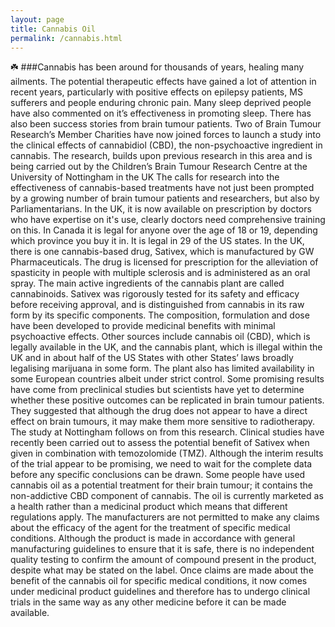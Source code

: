 ```yaml
---
layout: page
title: Cannabis Oil
permalink: /cannabis.html
---
```


☘️
###Cannabis has been around for thousands of years, healing many ailments. The potential therapeutic effects have gained a lot of attention in recent years, particularly with positive effects on epilepsy patients, MS sufferers and people enduring chronic pain. Many sleep deprived people have also commented on it’s effectiveness in promoting sleep. There has also been success stories from brain tumour patients. Two of Brain Tumour Research’s Member Charities have now joined forces to launch a study into the clinical effects of cannabidiol (CBD), the non-psychoactive ingredient in cannabis. The research, builds upon previous research in this area and is being carried out by the Children’s Brain Tumour Research Centre at the University of Nottingham in the UK
The calls for research into the effectiveness of cannabis-based treatments have not just been prompted by a growing number of brain tumour patients and researchers, but also by Parliamentarians.
In the UK, it is now available on prescription by doctors who have expertise on it's use, clearly doctors need comprehensive training on this. In Canada it is legal for anyone over the age of 18 or 19, depending which province you buy it in. It is legal in 29 of the US states.
In the UK, there is one cannabis-based drug, Sativex, which is manufactured by GW Pharmaceuticals. The drug is licensed for prescription for the alleviation of spasticity in people with multiple sclerosis and is administered as an oral spray. The main active ingredients of the cannabis plant are called cannabinoids. 
Sativex was rigorously tested for its safety and efficacy before receiving approval, and is distinguished from cannabis in its raw form by its specific components. The composition, formulation and dose have been developed to provide medicinal benefits with minimal psychoactive effects.
Other sources include cannabis oil (CBD), which is legally available in the UK, and the cannabis plant, which is illegal within the UK and in about half of the US States with other States’ laws broadly legalising marijuana in some form. The plant also has limited availability in some European countries albeit under strict control.
Some promising results have come from preclinical studies but scientists have yet to determine whether these positive outcomes can be replicated in brain tumour patients. They suggested that although the drug does not appear to have a direct effect on brain tumours, it may make them more sensitive to radiotherapy. The study at Nottingham follows on from this research.
Clinical studies have recently been carried out to assess the potential benefit of Sativex when given in combination with temozolomide (TMZ). Although the interim results of the trial appear to be promising, we need to wait for the complete data before any specific conclusions can be drawn.
Some people have used cannabis oil as a potential treatment for their brain tumour; it contains the non-addictive CBD component of cannabis.
The oil is currently marketed as a health rather than a medicinal product which means that different regulations apply. The manufacturers are not permitted to make any claims about the efficacy of the agent for the treatment of specific medical conditions. Although the product is made in accordance with general manufacturing guidelines to ensure that it is safe, there is no independent quality testing to confirm the amount of compound present in the product, despite what may be stated on the label. 
Once claims are made about the benefit of the cannabis oil for specific medical conditions, it now comes under medicinal product guidelines and therefore has to undergo clinical trials in the same way as any other medicine before it can be made available.
